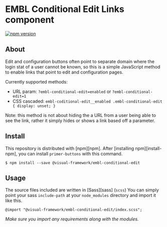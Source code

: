 # EMBL Conditional Edit Links component

[![npm version](https://badge.fury.io/js/%40visual-framework%2Fembl-conditional-edit.svg)](https://badge.fury.io/js/%40visual-framework%2Fembl-conditional-edit)

## About

Edit and configuration buttons often point to separate domain where the login stat of a user cannot be known, so this is a simple JavaScript method to enable links that point to edit and configuration pages.

Currently supported methods:
- URL param: `?embl-conditional-edit=enabled` or `?embl-conditional-edit=1`
- CSS cascaded: `embl-coditional-edit__enabled .embl-conditional-edit { display: unset; }`

Note: this method is not about hiding the a URL from a user being able to see the link, rather it simply hides or shows a link based off a parameter.

## Install

This repository is distributed with [npm][npm]. After [installing npm][install-npm], you can install `primer-buttons` with this command.

```
$ npm install --save @visual-framework/embl-conditional-edit
```

## Usage

The source files included are written in [Sass][sass] (`scss`) You can simply point your sass `include-path` at your `node_modules` directory and import it like this.

```
@import "@visual-framework/embl-conditional-edit/index.scss";
```

_Make sure you import any requirements along with the modules._
